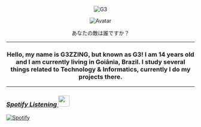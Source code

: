 <p align="center"> <img src="https://komarev.com/ghpvc/?username=G3ZZING&color=54e3cb" alt="G3" /> </p>

<p align="center">
  <a>
<img src="https://images-ext-2.discordapp.net/external/XeSybYJVHVoK9Xa3Z686EDaWQpe0YUqHyw3-3Zb9ZZE/%3Fsize%3D2048/https/cdn.discordapp.com/splashes/777978298009387039/4b5143eff5d025d6caefe9cfef4aa8d6.png" alt="Avatar" style="border-radius: 50%%;">
  </a><br>
</p>
<p align="center">あなたの敵は誰ですか？
</p>


---


<h3 align="center">Hello, my name is G3ZZING, but known as G3!  I am 14 years old and I am currently living in Goiânia, Brazil. I study several things related to Technology & Informatics, currently I do my projects there.</h3> <a href="https://youtu.be/31j4DIpgY9U?t=30" /> 

---
 

### *Spotify Listening <img src="https://cdn.discordapp.com/attachments/708003453351231560/792778317694107678/joao_musica.gif" height="30px" width="30px"/>*

[![Spotify](https://now-playing-codestackr.vercel.app/api/spotify-playing)](https://open.spotify.com/user/G3ZZING)


